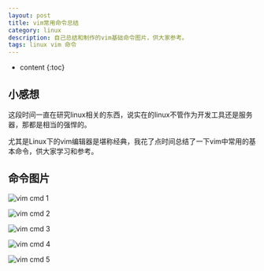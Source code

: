 ```yaml
---
layout: post
title: vim常用命令总结
category: linux
description: 自己总结和制作的vim基础命令图片，供大家参考。
tags: linux vim 命令
---
```


* content
{:toc}

## 小感想

这段时间一直在研究linux相关的东西，说实在的linux不管作为开发工具还是服务器，那都是相当的强悍的。

尤其是Linux下的vim编辑器是堪称经典，我花了点时间总结了一下vim中常用的基本命令，供大家学习和参考。

<!--more-->

## 命令图片

![vim cmd 1](http://blog.zhangenrui.cn/vim_1.png)

![vim cmd 2](http://blog.zhangenrui.cn/vim_2.png)

![vim cmd 3](http://blog.zhangenrui.cn/vim_3.png)

![vim cmd 4](http://blog.zhangenrui.cn/vim_4.png)

![vim cmd 5](http://blog.zhangenrui.cn/vim_4.png)